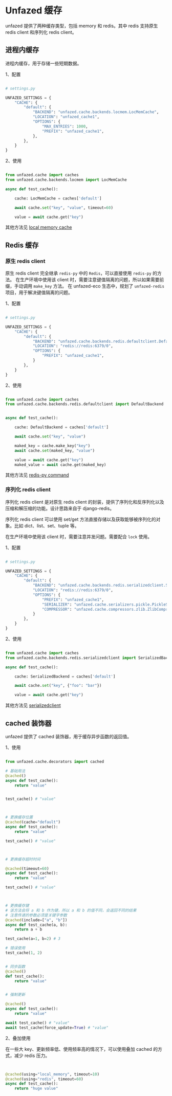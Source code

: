 Unfazed 缓存
=====

unfazed 提供了两种缓存类型，包括 memory 和 redis。其中 redis 支持原生 redis client 和序列化 redis client。


## 进程内缓存

进程内缓存，用于存储一些短期数据。

1、配置

```python

# settings.py

UNFAZED_SETTINGS = {
    "CACHE": {
        "default": {
            "BACKEND": "unfazed.cache.backends.locmem.LocMemCache",
            "LOCATION": "unfazed_cache1",
            "OPTIONS": {
                "MAX_ENTRIES": 1000,
                "PREFIX": "unfazed_cache1",
            },
        },
    }
}

```


2、使用

```python

from unfazed.cache import caches
from unfazed.cache.backends.locmem import LocMemCache

async def test_cache():

    cache: LocMemCache = caches['default']

    await cache.set("key", "value", timeout=60)

    value = await cache.get("key")


```


其他方法见 [local memory cache](https://github.com/unfazed-eco/unfazed/blob/main/unfazed/cache/backends/locmem.py)



## Redis 缓存

### 原生 redis client

原生 redis client 完全继承 `redis-py` 中的 `Redis`，可以直接使用 `redis-py` 的方法。
在生产环境中使用该 client 时，需要注意键值隔离的问题，所以如果需要前缀，手动调用 `make_key` 方法。
在 unfazed-eco 生态中，规划了 `unfazed-redis` 项目，用于解决键值隔离的问题。

1、配置

```python

# settings.py

UNFAZED_SETTINGS = {
    "CACHE": {
        "default": {
            "BACKEND": "unfazed.cache.backends.redis.defaultclient.DefaultBackend", 
            "LOCATION": "redis://redis:6379/0",
            "OPTIONS": {
                "PREFIX": "unfazed_cache1",
            }
        },
    }
}

```

2、使用

```python

from unfazed.cache import caches
from unfazed.cache.backends.redis.defaultclient import DefaultBackend


async def test_cache():

    cache: DefaultBackend = caches['default']

    await cache.set("key", "value")

    maked_key = cache.make_key("key")
    await cache.set(maked_key, "value")

    value = await cache.get("key")
    maked_value = await cache.get(maked_key)


```

其他方法见 [redis-py command](https://redis-py.readthedocs.io/en/stable/commands.html)


### 序列化 redis client

序列化 redis client 是对原生 redis client 的封装，提供了序列化和反序列化以及压缩和解压缩的功能。设计思路来自于 django-redis。

序列化 redis client 可以使用 set/get 方法直接存储以及获取能够被序列化的对象。比如 dict、list、set、tuple 等。

在生产环境中使用该 client 时，需要注意并发问题。需要配合 `lock` 使用。


1、配置

```python

# settings.py

UNFAZED_SETTINGS = {
    "CACHE": {
        "default": {
            "BACKEND": "unfazed.cache.backends.redis.serializedclient.SerializedBackend",
            "LOCATION": "redis://redis:6379/0",
            "OPTIONS": {
                "PREFIX": "unfazed_cache1",
                "SERIALIZER": "unfazed.cache.serializers.pickle.PickleSerializer",
                "COMPRESSOR": "unfazed.cache.compressors.zlib.ZlibCompressor",
            }
        },
    }
}

```


2、使用

```python

from unfazed.cache import caches
from unfazed.cache.backends.redis.serializedclient import SerializedBackend

async def test_cache():

    cache: SerializedBackend = caches['default']

    await cache.set("key", {"foo": "bar"})

    value = await cache.get("key")

```

其他方法见 [serializedclient](https://github.com/unfazed-eco/unfazed/blob/main/unfazed/cache/backends/redis/serializedclient.py)


## cached 装饰器

unfazed 提供了 cached 装饰器，用于缓存异步函数的返回值。

1、使用

```python

from unfazed.cache.decorators import cached

# 基础用法
@cached()
async def test_cache():
    return "value"


test_cache() # "value"



# 更换缓存位置
@cached(cache="default")
async def test_cache():
    return "value"

test_cache() # "value"



# 更换缓存超时时间

@cached(timeout=60)
async def test_cache():
    return "value"

test_cache() # "value"



# 更换缓存键
# 该方法会将 a 和 b 作为键，所以 a 和 b 的值不同，会返回不同的结果
# 注意传递的参数必须是关键字参数
@cached(include=["a", "b"])
async def test_cache(a, b):
    return a + b

test_cache(a=1, b=2) # 3

# 错误使用
test_cache(1, 2)


# 同步函数
@cached()
def test_cache():
    return "value"


# 强制更新

@cached()
async def test_cache():
    return "value"

await test_cache() # "value"
await test_cache(force_update=True) # "value"

```

2、叠加使用


在一些大 key、更新频率低、使用频率高的情况下，可以使用叠加 cached 的方式，减少 redis 压力。

```python


@cached(using="local_memory", timeout=10)
@cached(using="redis", timeout=60)
async def test_cache():
    return "huge value"


```



